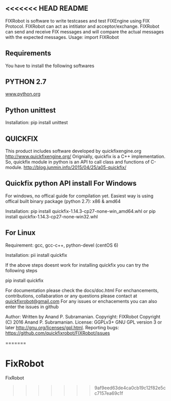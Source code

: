 <<<<<<< HEAD
README
-------
FIXRobot is software to write testcases and test FIXEngine using FIX Protocol. FIXRobot can act as intitiator and acceptor/exchange. FIXRobot can send and receive FIX messages and will compare the actual messages with the expected messages.
Usage: import FIXRobot

Requirements
------------
You have to install the following softwares


PYTHON 2.7
-------
www.python.org

Python unittest
----------------
Installation: pip install unittest

QUICKFIX
--------

This product includes software developed by quickfixengine.org http://www.quickfixengine.org/
Orignially, quickfix is a C++ implementation. So, quickfix module in python is an API to call class and functions of C-module.
http://blog.junmin.info/2015/04/25/a05-quickfix/

Quickfix python API install
For Windows
------------
For windows, no offical guide for compilation yet. Easiest way is using offical built binary package (python 2.7):
x86 & amd64

Installation: 
pip install quickfix-1.14.3-cp27-none-win_amd64.whl
or
pip install quickfix-1.14.3-cp27-none-win32.whl

For Linux
---------
Requirement: gcc, gcc-c++, python-devel (centOS 6)

Installation: pii install quickfix

If the above steps doesnt work for installing quickfix you can try the following steps

pip install quickfix

For documentation please check the docs/doc.html
For enchancements, contributions, collabaration or any questions please contact at quickfixrobot@gmail.com
For any issues or enchacements you can also enter the issues in github

Author: Written by Anand P. Subramanian.
Copyright: FIXRobot  Copyright (C) 2016  Anand P. Subramanian.
License: GGPLv3+ GNU GPL version 3 or later <http://gnu.org/licenses/gpl.html>.
Reporting bugs: https://github.com/quickfixrobot/FIXRobot/issues



=======
# FixRobot
FixRobot
>>>>>>> 9af9eed63de4ca0cb19c12f82e5cc7157ea69c1f
